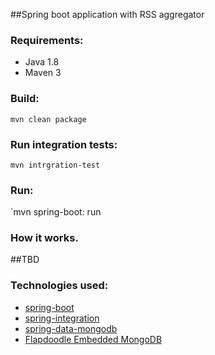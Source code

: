 ##Spring boot application with RSS aggregator

### Requirements:
- Java 1.8
- Maven 3

### Build:
 `mvn clean package`
### Run integration tests:
 `mvn intrgration-test`
### Run:
`mvn spring-boot: run

### How it works.
##TBD

### Technologies used:
- [spring-boot](http://projects.spring.io/spring-boot/)
- [spring-integration](http://projects.spring.io/spring-integration/)
- [spring-data-mongodb](http://projects.spring.io/spring-data-mongodb/)
- [Flapdoodle Embedded MongoDB](http://github.com/flapdoodle-oss/embedmongo.flapdoodle.de)

